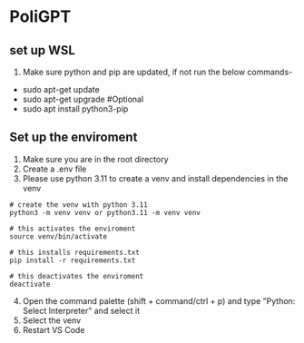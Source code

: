 # PoliGPT

## set up WSL 
1. Make sure python and pip are updated, if not run the below commands-
- sudo apt-get update
- sudo apt-get upgrade  #Optional
- sudo apt install python3-pip
## Set up the enviroment
1. Make sure you are in the root directory
2. Create a .env file
3. Please use python 3.11 to create a venv and install dependencies in the venv
```
# create the venv with python 3.11
python3 -m venv venv or python3.11 -m venv venv

# this activates the enviroment
source venv/bin/activate

# this installs requirements.txt
pip install -r requirements.txt

# this deactivates the enviroment
deactivate
```
4. Open the command palette (shift + command/ctrl + p) and type "Python: Select Interpreter" and select it
5. Select the venv
6. Restart VS Code
